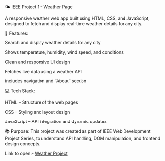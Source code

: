 🌤️ IEEE Project 1 – Weather Page

A responsive weather web app built using HTML, CSS, and JavaScript, designed to fetch and display real-time weather details for any city.

🎯 Features:

Search and display weather details for any city

Shows temperature, humidity, wind speed, and conditions

Clean and responsive UI design

Fetches live data using a weather API

Includes navigation and “About” section

💻 Tech Stack:

HTML – Structure of the web pages

CSS – Styling and layout design

JavaScript – API integration and dynamic updates

📚 Purpose:
This project was created as part of IEEE Web Development Project Series, to understand API handling, DOM manipulation, and frontend design concepts.

Link to open:- [Weather Project](https://keshavkrishnamit.github.io/IEEE_Project1_Weather_Page/)
